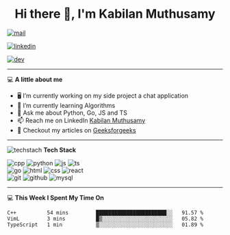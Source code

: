 <div align="center"> 
  
# Hi there 👋, I'm Kabilan Muthusamy 

</div>



[![mail](https://img.shields.io/badge/e‑mail-D14836.svg?style=for-the-badge&logo=GMail&logoColor=white)](mailto:kabilan-muthusamy@outlook.com)

[![linkedin](https://img.shields.io/badge/linkedin-0077B5.svg?style=for-the-badge&logo=linkedin&logoColor=white)](https://linkedin.com/in/kabilan-muthusamy)

[![dev](https://img.shields.io/badge/dev.to-0A0A0A?style=for-the-badge&logo=dev.to&logoColor=white)](https://dev.to/kabilan)


-------

💻 **A little about me**

- 🖥 I’m currently working on my side project a chat application
- :book: I’m currently learning Algorithms
- 💬 Ask me about Python, Go, JS and TS
- 📫 Reach me on LinkedIn  [Kabilan Muthusamy](https://linkedin.com/in/kabilan-muthusamy)
- 📝 Checkout my articles on [Geeksforgeeks](https://auth.geeksforgeeks.org/user/kabilan/articles)

-------

![techstach](https://img.icons8.com/emoji/48/000000/hammer-and-wrench.png) **Tech  Stack**
    
![cpp](https://img.icons8.com/color/96/000000/c-plus-plus-logo.png)
![python](https://img.icons8.com/color/96/000000/python.png)
![js](https://img.icons8.com/color/96/000000/javascript.png)
![ts](https://img.icons8.com/color/96/000000/typescript.png)
<br>
![go](https://img.icons8.com/color/96/000000/golang.png)
![html](https://img.icons8.com/color/96/000000/html-5--v1.png)
![css](https://img.icons8.com/color/96/000000/css3.png)
![react](https://img.icons8.com/color/96/000000/react-native.png)
<br>
![git](https://img.icons8.com/color/96/000000/git.png)
![github](https://img.icons8.com/fluent/96/000000/github.png)
![mysql](https://img.icons8.com/color/96/000000/mysql-logo.png)

-------
 
💻 **This Week I Spent My Time On**
<!--START_SECTION:waka-->
```text
C++          54 mins         ███████████████████████░░   91.57 % 
VimL         3 mins          █▒░░░░░░░░░░░░░░░░░░░░░░░   05.82 % 
TypeScript   1 min           ▒░░░░░░░░░░░░░░░░░░░░░░░░   01.89 % 
```
<!--END_SECTION:waka-->
